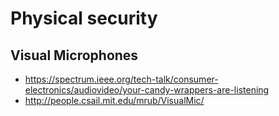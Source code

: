 # Physical security


## Visual Microphones

- <https://spectrum.ieee.org/tech-talk/consumer-electronics/audiovideo/your-candy-wrappers-are-listening>
- <http://people.csail.mit.edu/mrub/VisualMic/>